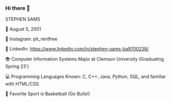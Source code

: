 ### Hi there 👋

STEPHEN SAMS

🎉 August 5, 2001

🤳 Instagram: pit_rentfree

👔 LinkedIn: https://www.linkedin.com/in/stephen-sams-ba9700238/

📚 Computer Information Systems Major at Clemson University (Graduating Spring 23')

💻 Programming Languages Known: C, C++, Java, Python, SQL, and familiar with HTML/CSS

🏀 Favorite Sport is Basketball (Go Bulls!)

